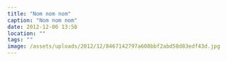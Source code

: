 ```yaml
---
title: "Nom nom nom"
caption: "Nom nom nom"
date: 2012-12-06 13:58
location: ""
tags: ""
image: /assets/uploads/2012/12/8467142797a608bbf2abd58d83edf43d.jpg
---
```


